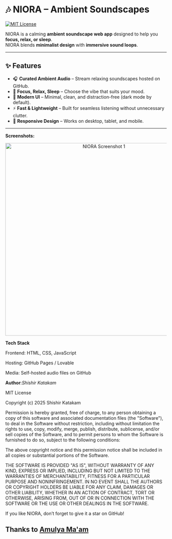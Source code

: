 # 🎶 NIORA – Ambient Soundscapes

[![MIT License](https://img.shields.io/badge/License-MIT-green.svg)](LICENSE)

NIORA is a calming **ambient soundscape web app** designed to help you **focus, relax, or sleep**.  
NIORA blends **minimalist design** with **immersive sound loops**.

---

## ✨ Features

- 🎧 **Curated Ambient Audio** – Stream relaxing soundscapes hosted on GitHub.  
- 🌙 **Focus, Relax, Sleep** – Choose the vibe that suits your mood.  
- 🖤 **Modern UI** – Minimal, clean, and distraction-free (dark mode by default).  
- ⚡ **Fast & Lightweight** – Built for seamless listening without unnecessary clutter.  
- 📱 **Responsive Design** – Works on desktop, tablet, and mobile.  

---

**Screenshots:**

<p align="center">
  <img src="https://raw.githubusercontent.com/shishir-katakam/niora/main/public/image.png" alt="NIORA Screenshot 1" width="600"/>
</p>

**Tech Stack**

Frontend: HTML, CSS, JavaScript

Hosting: GitHub Pages / Lovable

Media: Self-hosted audio files on GitHub


**Author**:_Shishir Katakam_

MIT License

Copyright (c) 2025 Shishir Katakam

Permission is hereby granted, free of charge, to any person obtaining a copy of this software and associated documentation files (the "Software"), to deal in the Software without restriction, including without limitation the rights to use, copy, modify, merge, publish, distribute, sublicense, and/or sell copies of the Software, and to permit persons to whom the Software is furnished to do so, subject to the following conditions:

The above copyright notice and this permission notice shall be included in all copies or substantial portions of the Software.

THE SOFTWARE IS PROVIDED "AS IS", WITHOUT WARRANTY OF ANY KIND, EXPRESS OR IMPLIED, INCLUDING BUT NOT LIMITED TO THE WARRANTIES OF MERCHANTABILITY, FITNESS FOR A PARTICULAR PURPOSE AND NONINFRINGEMENT. IN NO EVENT SHALL THE AUTHORS OR COPYRIGHT HOLDERS BE LIABLE FOR ANY CLAIM, DAMAGES OR OTHER LIABILITY, WHETHER IN AN ACTION OF CONTRACT, TORT OR OTHERWISE, ARISING FROM, OUT OF OR IN CONNECTION WITH THE SOFTWARE OR THE USE OR OTHER DEALINGS IN THE SOFTWARE.

If you like NIORA, don’t forget to give it a star on GitHub!

## Thanks to [Amulya Ma'am](https://mgit.ac.in/wp-content/uploads/2022/05/Amulya_it.pdf)

